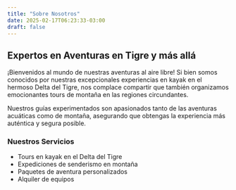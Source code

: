 ```yaml
---
title: "Sobre Nosotros"
date: 2025-02-17T06:23:33-03:00
draft: false
---
```


## Expertos en Aventuras en Tigre y más allá

¡Bienvenidos al mundo de nuestras aventuras al aire libre! Si bien somos conocidos por nuestras excepcionales experiencias en kayak en el hermoso Delta del Tigre, nos complace compartir que también organizamos emocionantes tours de montaña en las regiones circundantes.

Nuestros guías experimentados son apasionados tanto de las aventuras acuáticas como de montaña, asegurando que obtengas la experiencia más auténtica y segura posible.

### Nuestros Servicios
- Tours en kayak en el Delta del Tigre
- Expediciones de senderismo en montaña
- Paquetes de aventura personalizados
- Alquiler de equipos
